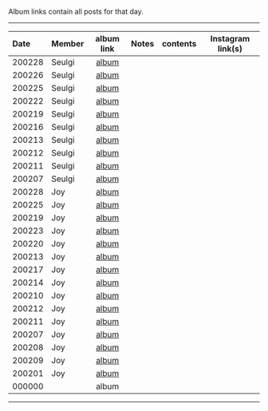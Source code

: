 Album links contain all posts for that day.

***

| Date   | Member         | album link                            | Notes                 | contents      | Instagram link(s) |
|:-      |:-              |:-:                                    |:-                     |:-             |:-:                |
| 200228 |Seulgi|[album](https://imgur.com/a/UB4REXh)|                       |               |                   |
| 200226 |Seulgi|[album](https://imgur.com/a/QjQFFEW)|                       |               |                   |
| 200225 |Seulgi|[album](https://imgur.com/a/ZM7DwA3)|                       |               |                   |
| 200222 |Seulgi|[album](https://imgur.com/a/eo0RvaG)|                       |               |                   |
| 200219 |Seulgi|[album](https://imgur.com/a/HVGtEX3)|                       |               |                   |
| 200216 |Seulgi|[album](https://imgur.com/a/jmvvum1)|                       |               |                   |
| 200213 |Seulgi|[album](https://imgur.com/a/gHFunZj)|                       |               |                   |
| 200212 |Seulgi|[album](https://imgur.com/a/zZt7HDg)|                       |               |                   |
| 200211 |Seulgi|[album](https://imgur.com/a/zEy99PW)|                       |               |                   |
| 200207 |Seulgi|[album](https://imgur.com/a/1SXE6QD)|                       |               |                   |
| 200228 |Joy|[album](https://imgur.com/a/3PFA7z0)|                       |               |                   |
| 200225 |Joy|[album](https://imgur.com/a/9Yejrj0)|                       |               |                   |
| 200219 |Joy|[album](https://imgur.com/a/NjQiQCr)|                       |               |                   |
| 200223 |Joy|[album](https://imgur.com/a/tpjaxaS)|                       |               |                   |
| 200220 |Joy|[album](https://imgur.com/a/Nt9Z9jZ)|                       |               |                   |
| 200213 |Joy|[album](https://imgur.com/a/RKGQUeY)|                       |               |                   |
| 200217 |Joy|[album](https://imgur.com/a/1rO4bLj)|                       |               |                   |
| 200214 |Joy|[album](https://imgur.com/a/et23j7f)|                       |               |                   |
| 200210 |Joy|[album](https://imgur.com/a/n6ZMEQ7)|                       |               |                   |
| 200212 |Joy|[album](https://imgur.com/a/HN1M6Cq)|                       |               |                   |
| 200211 |Joy|[album](https://imgur.com/a/gq7uSEa)|                       |               |                   |
| 200207 |Joy|[album](https://imgur.com/a/6BvQ9Hf)|                       |               |                   |
| 200208 |Joy|[album](https://imgur.com/a/DhozYgJ)|                       |               |                   |
| 200209 |Joy|[album](https://imgur.com/a/XMgdHG9)|                       |               |                   |
| 200201 |Joy|[album](https://imgur.com/a/dXHo7PK)|                       |               |                   |
| 000000 ||album|                       |               |                   |

***

[jy]:https://www.instagram.com/_imyour_joy/
[yr]:https://www.instagram.com/yerimiese/
[ks]:https://www.instagram.com/hi_sseulgi/
[wd]:https://www.instagram.com/todayis_wendy/
[ir]:https://www.instagram.com/renebaebae/